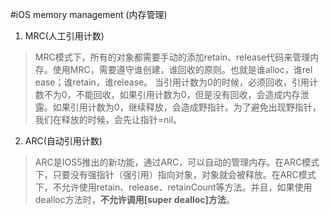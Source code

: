 #iOS memory management (内存管理)

1. MRC(人工引用计数)

> MRC模式下，所有的对象都需要手动的添加retain、release代码来管理内存。使用MRC，需要遵守谁创建，谁回收的原则。也就是谁alloc，谁rel
ease；谁retain，谁release。
> 当引用计数为0的时候，必须回收，引用计数不为0，不能回收，如果引用计数为0，但是没有回收，会造成内存泄露。如果引用计数为0，继续释放，会造成野指针。为了避免出现野指针，我们在释放的时候，会先让指针=nil。

2. ARC(自动引用计数)

> ARC是IOS5推出的新功能，通过ARC，可以自动的管理内存。在ARC模式下，只要没有强指针（强引用）指向对象，对象就会被释放。在ARC模式下，不允许使用retain、release、retainCount等方法。并且，如果使用dealloc方法时，**不允许调用[super dealloc]方法**。



